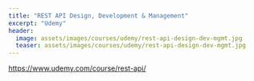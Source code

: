 ```yaml
---
title: "REST API Design, Development & Management"
excerpt: "Udemy"
header:
  image: assets/images/courses/udemy/rest-api-design-dev-mgmt.jpg
  teaser: assets/images/courses/udemy/rest-api-design-dev-mgmt.jpg
---
```


<https://www.udemy.com/course/rest-api/>